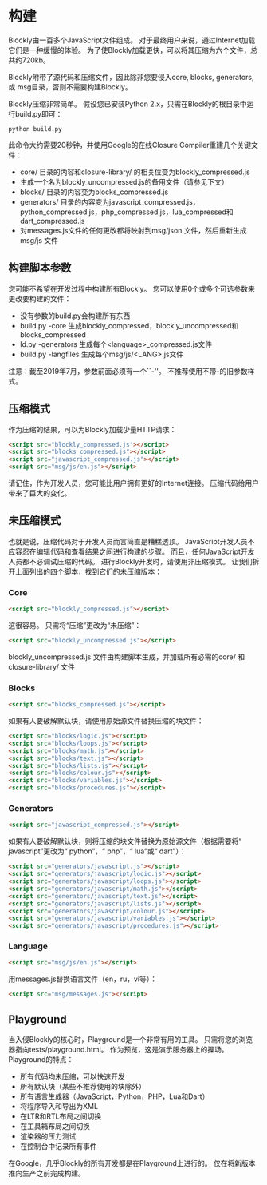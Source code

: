 # 构建

Blockly由一百多个JavaScript文件组成。 对于最终用户来说，通过Internet加载它们是一种缓慢的体验。 为了使Blockly加载更快，可以将其压缩为六个文件，总共约720kb。

Blockly附带了源代码和压缩文件，因此除非您要侵入core, blocks, generators, 或 msg目录，否则不需要构建Blockly。

Blockly压缩非常简单。 假设您已安装Python 2.x，只需在Blockly的根目录中运行build.py即可：

```
python build.py
```

此命令大约需要20秒钟，并使用Google的在线Closure Compiler重建几个关键文件：

* core/ 目录的内容和closure-library/ 的相关位变为blockly_compressed.js
* 生成一个名为blockly_uncompressed.js的备用文件（请参见下文）
* blocks/ 目录的内容变为blocks_compressed.js
* generators/ 目录的内容变为javascript_compressed.js，python_compressed.js，php_compressed.js，lua_compressed和dart_compressed.js
* 对messages.js文件的任何更改都将映射到msg/json 文件，然后重新生成msg/js 文件

## 构建脚本参数

您可能不希望在开发过程中构建所有Blockly。 您可以使用0个或多个可选参数来更改要构建的文件：

* 没有参数的build.py会构建所有东西
* build.py -core  生成blockly_compressed，blockly_uncompressed和blocks_compressed
* ld.py -generators 生成每个\<language>_compressed.js文件
* build.py -langfiles 生成每个msg/js/\<LANG>.js文件

注意：截至2019年7月，参数前面必须有一个``-''。 不推荐使用不带-的旧参数样式。

## 压缩模式

作为压缩的结果，可以为Blockly加载少量HTTP请求：

```html
<script src="blockly_compressed.js"></script>
<script src="blocks_compressed.js"></script>
<script src="javascript_compressed.js"></script>
<script src="msg/js/en.js"></script>
```

请记住，作为开发人员，您可能比用户拥有更好的Internet连接。 压缩代码给用户带来了巨大的变化。

## 未压缩模式

也就是说，压缩代码对于开发人员而言简直是糟糕透顶。 JavaScript开发人员不应容忍在编辑代码和查看结果之间进行构建的步骤。 而且，任何JavaScript开发人员都不必调试压缩的代码。 进行Blockly开发时，请使用非压缩模式。 让我们拆开上面列出的四个脚本，找到它们的未压缩版本：

### Core

```html
<script src="blockly_compressed.js"></script>
```

这很容易。 只需将“压缩”更改为“未压缩”：

```html
<script src="blockly_uncompressed.js"></script>
```

blockly_uncompressed.js 文件由构建脚本生成，并加载所有必需的core/ 和closure-library/ 文件

### Blocks

```html
<script src="blocks_compressed.js"></script>
```

如果有人要破解默认块，请使用原始源文件替换压缩的块文件：

```html
<script src="blocks/logic.js"></script>
<script src="blocks/loops.js"></script>
<script src="blocks/math.js"></script>
<script src="blocks/text.js"></script>
<script src="blocks/lists.js"></script>
<script src="blocks/colour.js"></script>
<script src="blocks/variables.js"></script>
<script src="blocks/procedures.js"></script>
```

### Generators

```html
<script src="javascript_compressed.js"></script>
```

如果有人要破解默认块，则将压缩的块文件替换为原始源文件（根据需要将“ javascript”更改为“ python”，“ php”，“ lua”或“ dart”）：

```html
<script src="generators/javascript.js"></script>
<script src="generators/javascript/logic.js"></script>
<script src="generators/javascript/loops.js"></script>
<script src="generators/javascript/math.js"></script>
<script src="generators/javascript/text.js"></script>
<script src="generators/javascript/lists.js"></script>
<script src="generators/javascript/colour.js"></script>
<script src="generators/javascript/variables.js"></script>
<script src="generators/javascript/procedures.js"></script>
```

### Language

```html
<script src="msg/js/en.js"></script>
```

用messages.js替换语言文件（en，ru，vi等）：

```html
<script src="msg/messages.js"></script>
```

## Playground

当入侵Blockly的核心时，Playground是一个非常有用的工具。 只需将您的浏览器指向tests/playground.html。 作为预览，这是演示服务器上的操场。 Playground的特点：

* 所有代码均未压缩，可以快速开发
* 所有默认块（某些不推荐使用的块除外）
* 所有语言生成器（JavaScript，Python，PHP，Lua和Dart）
* 将程序导入和导出为XML
* 在LTR和RTL布局之间切换
* 在工具箱布局之间切换
* 渲染器的压力测试
* 在控制台中记录所有事件

在Google，几乎Blockly的所有开发都是在Playground上进行的。 仅在将新版本推向生产之前完成构建。